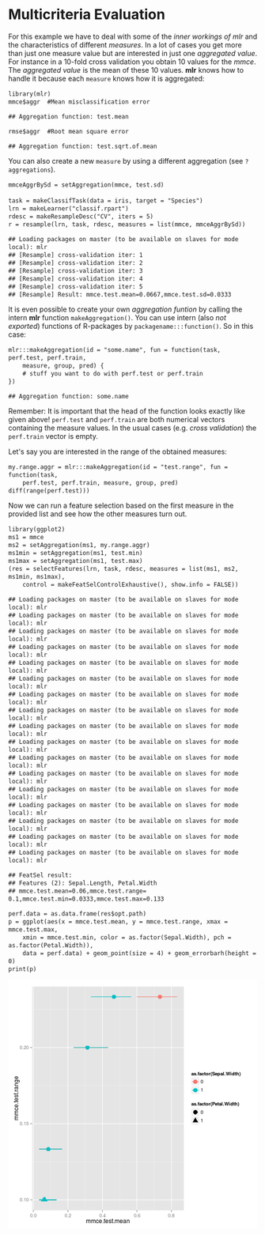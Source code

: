 Multicriteria Evaluation
========================

For this example we have to deal with some of the *inner workings of mlr* and the characteristics of different *measures*.
In a lot of cases you get more than just one measure value but are interested in just one *aggregated value*.
For instance in a 10-fold cross validation you obtain 10 values for the *mmce*.
The *aggregated value* is the mean of these 10 values.
**mlr** knows how to handle it because each `measure` knows how it is aggregated:

```splus
library(mlr)
mmce$aggr  #Mean misclassification error
```

```
## Aggregation function: test.mean
```

```splus
rmse$aggr  #Root mean square error
```

```
## Aggregation function: test.sqrt.of.mean
```

You can also create a new `measure` by using a different aggregation (see `?aggregations`).

```splus
mmceAggrBySd = setAggregation(mmce, test.sd)

task = makeClassifTask(data = iris, target = "Species")
lrn = makeLearner("classif.rpart")
rdesc = makeResampleDesc("CV", iters = 5)
r = resample(lrn, task, rdesc, measures = list(mmce, mmceAggrBySd))
```

```
## Loading packages on master (to be available on slaves for mode local): mlr
## [Resample] cross-validation iter: 1
## [Resample] cross-validation iter: 2
## [Resample] cross-validation iter: 3
## [Resample] cross-validation iter: 4
## [Resample] cross-validation iter: 5
## [Resample] Result: mmce.test.mean=0.0667,mmce.test.sd=0.0333
```


It is even possible to create your own *aggregation funtion* by calling the intern **mlr** function `makeAggregation()`.
You can use intern (also *not exported*) functions of R-packages by `packagename:::function()`.
So in this case:

```splus
mlr:::makeAggregation(id = "some.name", fun = function(task, perf.test, perf.train, 
    measure, group, pred) {
    # stuff you want to do with perf.test or perf.train
})
```

```
## Aggregation function: some.name
```

Remember: It is important that the head of the function looks exactly like given above!
`perf.test` and `perf.train` are both numerical vectors containing the measure values.
In the usual cases (e.g. *cross validation*) the `perf.train` vector is empty.

Let's say you are interested in the range of the obtained measures:

```splus
my.range.aggr = mlr:::makeAggregation(id = "test.range", fun = function(task, 
    perf.test, perf.train, measure, group, pred) diff(range(perf.test)))
```


Now we can run a feature selection based on the first measure in the provided list and see how the other measures turn out.

```splus
library(ggplot2)
ms1 = mmce
ms2 = setAggregation(ms1, my.range.aggr)
ms1min = setAggregation(ms1, test.min)
ms1max = setAggregation(ms1, test.max)
(res = selectFeatures(lrn, task, rdesc, measures = list(ms1, ms2, ms1min, ms1max), 
    control = makeFeatSelControlExhaustive(), show.info = FALSE))
```

```
## Loading packages on master (to be available on slaves for mode local): mlr
## Loading packages on master (to be available on slaves for mode local): mlr
## Loading packages on master (to be available on slaves for mode local): mlr
## Loading packages on master (to be available on slaves for mode local): mlr
## Loading packages on master (to be available on slaves for mode local): mlr
## Loading packages on master (to be available on slaves for mode local): mlr
## Loading packages on master (to be available on slaves for mode local): mlr
## Loading packages on master (to be available on slaves for mode local): mlr
## Loading packages on master (to be available on slaves for mode local): mlr
## Loading packages on master (to be available on slaves for mode local): mlr
## Loading packages on master (to be available on slaves for mode local): mlr
## Loading packages on master (to be available on slaves for mode local): mlr
## Loading packages on master (to be available on slaves for mode local): mlr
## Loading packages on master (to be available on slaves for mode local): mlr
## Loading packages on master (to be available on slaves for mode local): mlr
## Loading packages on master (to be available on slaves for mode local): mlr
## Loading packages on master (to be available on slaves for mode local): mlr
```

```
## FeatSel result:
## Features (2): Sepal.Length, Petal.Width
## mmce.test.mean=0.06,mmce.test.range= 0.1,mmce.test.min=0.0333,mmce.test.max=0.133
```

```splus
perf.data = as.data.frame(res$opt.path)
p = ggplot(aes(x = mmce.test.mean, y = mmce.test.range, xmax = mmce.test.max, 
    xmin = mmce.test.min, color = as.factor(Sepal.Width), pch = as.factor(Petal.Width)), 
    data = perf.data) + geom_point(size = 4) + geom_errorbarh(height = 0)
print(p)
```

![plot of chunk MulticriteriaEvaluation](figs/multicriteria_evaluation/MulticriteriaEvaluation.png) 

